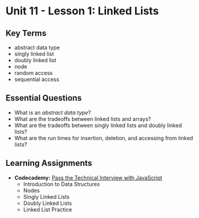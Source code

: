 # Unit 11 - Lesson 1: Linked Lists

## Key Terms
* abstract data type
* singly linked list
* doubly linked list
* node
* random access
* sequential access

## Essential Questions
* What is an _abstract data type_?
* What are the tradeoffs between linked lists and arrays?
* What are the tradeoffs between singly linked lists and doubly linked lists?
* What are the run times for insertion, deletion, and accessing from linked lists?

## Learning Assignments
* **Codecademy:** [Pass the Technical Interview with JavaScript](https://www.codecademy.com/learn/paths/pass-the-technical-interview-with-javascript)
  * Introduction to Data Structures
  * Nodes
  * Singly Linked Lists
  * Doubly Linked Lists
  * Linked List Practice




